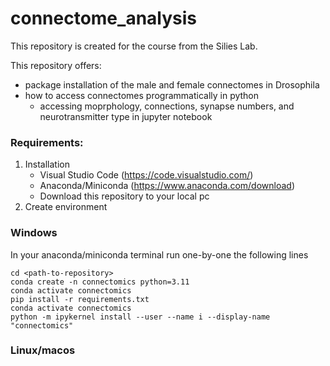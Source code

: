 # connectome_analysis
This repository is created for the course from the Silies Lab.

This repository offers:
  - package installation of the male and female connectomes in Drosophila
  - how to access connectomes programmatically in python
    - accessing moprphology, connections, synapse numbers, and neurotransmitter type in jupyter notebook

### Requirements:
1. Installation
    - Visual Studio Code (https://code.visualstudio.com/)
    - Anaconda/Miniconda (https://www.anaconda.com/download)
    - Download this repository to your local pc
3. Create environment
### Windows
  In your anaconda/miniconda terminal run one-by-one the following lines
```
cd <path-to-repository>
conda create -n connectomics python=3.11
conda activate connectomics
pip install -r requirements.txt
conda activate connectomics
python -m ipykernel install --user --name i --display-name "connectomics"
```
### Linux/macos
```
```
